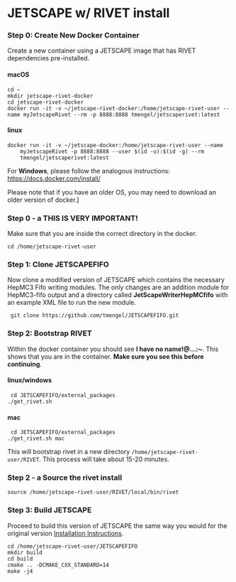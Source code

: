 # JETSCAPE w/ RIVET install 

### Step 0: Create  New Docker Container
 Create a new container using a JETSCAPE image that has RIVET dependencies pre-installed.
 #### macOS
```
cd ~
mkdir jetscape-rivet-docker
cd jetscape-rivet-docker
docker run -it -v ~/jetscape-rivet-docker:/home/jetscape-rivet-user --name myJetscapeRivet --rm -p 8888:8888 tmengel/jetscaperivet:latest
```

 #### linux
```
docker run -it -v ~/jetscape-docker:/home/jetscape-rivet-user --name
    myJetscapeRivet -p 8888:8888 --user $(id -u):$(id -g) --rm
    tmengel/jetscaperivet:latest
```

For **Windows**, please follow the analogous instructions: https://docs.docker.com/install/

Please note that if you have an older OS, you may need to download an older version of docker.]

### Step 0 - a THIS IS VERY IMPORTANT! 
Make sure that you are inside the correct directory in the docker.  
```
cd /home/jetscape-rivet-user
```

### Step 1: Clone JETSCAPEFIFO
Now clone a modified version of JETSCAPE which contains the necessary HepMC3 Fifo writing modules. The only changes are an addition module for HepMC3-fifo output and a directory called **JetScapeWriterHepMCfifo** with an example XML file to run the new module.

```
 git clone https://github.com/tmengel/JETSCAPEFIFO.git
 ```

### Step 2: Bootstrap RIVET
Within the docker container you should see **I have no name!@...:~**. This shows that you are in the container. **Make sure you see this before continuing**.

#### linux/windows
```
 cd JETSCAPEFIFO/external_packages
./get_rivet.sh
```
#### mac
```
 cd JETSCAPEFIFO/external_packages
./get_rivet.sh mac
```
This will bootstrap rivet in a new directory `/home/jetscape-rivet-user/RIVET`. This process will take about 15-20 minutes.

### Step 2 - a Source the rivet install
```
source /home/jetscape-rivet-user/RIVET/local/bin/rivet
```

### Step 3: Build JETSCAPE
Proceed to build this version of JETSCAPE the same way you would for the original version [Installation Instructions](https://github.com/JETSCAPE/JETSCAPE/wiki/Doc.Installation).

```
cd /home/jetscape-rivet-user/JETSCAPEFIFO
mkdir build
cd build
cmake .. -DCMAKE_CXX_STANDARD=14
make -j4
```

